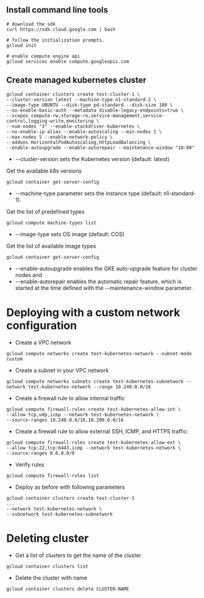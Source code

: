 ## Install command line tools
```shell
# download the sdk
curl https://sdk.cloud.google.com | bash

# follow the initialization prompts.
gcloud init

# enable compute engine api
gcloud services enable compute.googleapis.com
```

## Create managed kubernetes cluster
```shell
gcloud container clusters create test-cluster-1 \
--cluster-version latest --machine-type n1-standard-2 \
--image-type UBUNTU --disk-type pd-standard --disk-size 100 \
--no-enable-basic-auth --metadata disable-legacy-endpoints=true \
--scopes compute-rw,storage-ro,service-management,service-control,logging-write,monitoring \
--num-nodes "3" --enable-stackdriver-kubernetes \
--no-enable-ip-alias --enable-autoscaling --min-nodes 1 \
--max-nodes 5 --enable-network-policy \
--addons HorizontalPodAutoscaling,HttpLoadBalancing \
--enable-autoupgrade --enable-autorepair --maintenance-window "10:00"
```

* --cluster-version sets the Kubernetes version (default: latest) 

Get the available k8s versions
```shell
gcloud container get-server-config
```

* --machine-type parameter sets the instance type (default: n1-standard-1).

Get the list of predefined types
```shell
gcloud compute machine-types list
```

* --image-type sets OS image (default: COS)

Get the list of available image types
```shell
gcloud container get-server-config
```

* --enable-autoupgrade enables the GKE auto-upgrade feature for cluster nodes and 
* --enable-autorepair enables the automatic repair feature, which is started at the time defined with the --maintenance-window parameter. 

# Deploying with a custom network configuration
* Create a VPC network
```shell
gcloud compute networks create test-kubernetes-network --subnet-mode custom
```

* Create a subnet in your VPC network
```shell
gcloud compute networks subnets create test-kubernetes-subnetwork --network test-kubernetes-network --range 10.240.0.0/16
```

* Create a firewall rule to allow internal traffic
```shell
gcloud compute firewall-rules create test-kubernetes-allow-int \
--allow tcp,udp,icmp --network test-kubernetes-network \
--source-ranges 10.240.0.0/16,10.200.0.0/16
```

* Create a firewall rule to allow external SSH, ICMP, and HTTPS traffic:
```shell
gcloud compute firewall-rules create test-kubernetes-allow-ext \
--allow tcp:22,tcp:6443,icmp --network test-kubernetes-network \
--source-ranges 0.0.0.0/0
```

* Verify rules
```shell
gcloud compute firewall-rules list
```

* Deploy as before with following parameters
```shell
gcloud container clusters create test-cluster-1
...
--network test-kubernetes-network \ 
--subnetwork test-kubernetes-subnetwork
```

# Deleting cluster
* Get a list of clusters to get the name of the cluster
```shell
gcloud container clusters list
```

* Delete the cluster with name
```shell
gcloud container clusters delete CLUSTER-NAME
```
